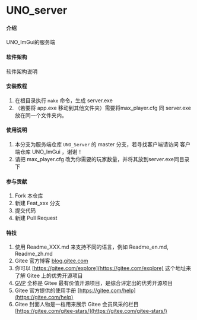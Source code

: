 # UNO_server

#### 介绍
UNO_ImGui的服务端

#### 软件架构
软件架构说明


#### 安装教程

1.  在根目录执行 `make` 命令，生成 server.exe
2.  （若要将 app.exe 移动到其他文件夹）需要将max_player.cfg 同 server.exe 放在同一个文件夹内。

#### 使用说明

1.  本分支为服务端仓库 `UNO_Server` 的 master 分支，若寻找客户端请访问 客户端仓库 UNO_ImGui ，谢谢！
2.  请把 max_player.cfg 改为你需要的玩家数量，并将其放到server.exe同目录下

#### 参与贡献

1.  Fork 本仓库
2.  新建 Feat_xxx 分支
3.  提交代码
4.  新建 Pull Request


#### 特技

1.  使用 Readme\_XXX.md 来支持不同的语言，例如 Readme\_en.md, Readme\_zh.md
2.  Gitee 官方博客 [blog.gitee.com](https://blog.gitee.com)
3.  你可以 [https://gitee.com/explore](https://gitee.com/explore) 这个地址来了解 Gitee 上的优秀开源项目
4.  [GVP](https://gitee.com/gvp) 全称是 Gitee 最有价值开源项目，是综合评定出的优秀开源项目
5.  Gitee 官方提供的使用手册 [https://gitee.com/help](https://gitee.com/help)
6.  Gitee 封面人物是一档用来展示 Gitee 会员风采的栏目 [https://gitee.com/gitee-stars/](https://gitee.com/gitee-stars/)
